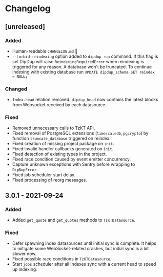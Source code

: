 # Changelog

## [unreleased]

### Added

* Human-readable `CHANGELOG.md` 🕺
* `--forbid-reindexing` option added to `dipdup run` command. If this flag is set DipDup will raise `ReindexingRequiredError` when reindexing is triggered for any reason. A database won't be truncated. To continue indexing with existing database run `UPDATE dipdup_schema SET reindex = NULL;`

### Changed

* `Index.head` relation removed. `dipdup_head` now contains the latest blocks from Websocket received by each datasource.

### Fixed

* Removed unnecessary calls to TzKT API.
* Fixed removal of PostgreSQL extensions (`timescaledb`, `pgcrypto`) by function `truncate_database` triggered on reindex.
* Fixed creation of missing project package on `init`.
* Fixed invalid handler callbacks generated on `init`.
* Fixed detection of existing types in the project.
* Fixed race condition caused by event emitter concurrency.
* Capture unknown exceptions with Sentry before wrapping to `DipDupError`.
* Fixed job scheduler start delay.
* Fixed processing of reorg messages.

## 3.0.1 - 2021-09-24

### Added

* Added `get_quote` and `get_quotes` methods to `TzKTDatasource`.

### Fixed

* Defer spawning index datasources until initial sync is complete. It helps to mitigate some WebSocket-related crashes, but initial sync is a bit slower now.
* Fixed possible race conditions in `TzKTDatasource`.
* Start `jobs` scheduler after all indexes sync with a current head to speed up indexing.
